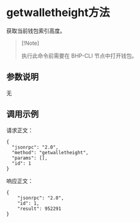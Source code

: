 # getwalletheight方法

获取当前钱包索引高度。

>  [!Note] 
>
>  执行此命令前需要在 BHP-CLI 节点中打开钱包。

## 参数说明

无

## 调用示例

请求正文：

```
{
  "jsonrpc": "2.0",
  "method": "getwalletheight",
  "params": [],
  "id": 1
}
```

响应正文：

```
{
    "jsonrpc": "2.0",
    "id": 1,
    "result": 952291
}
```

